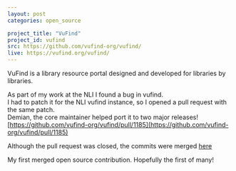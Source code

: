 ```yaml
---
layout: post
categories: open_source

project_title: "VuFind"
project_id: vufind
src: https://github.com/vufind-org/vufind/
live: https://vufind.org/vufind/
---
```


VuFind is a library resource portal designed and developed for libraries by libraries.  

As part of my work at the NLI I found a bug in vufind.  
I had to patch it for the NLI vufind instance, so I opened a pull request with the same patch.  
Demian, the core maintainer helped port it to two major releases!  
[https://github.com/vufind-org/vufind/pull/1185](https://github.com/vufind-org/vufind/pull/1185)  

Although the pull request was closed, the commits were merged [here](https://github.com/vufind-org/vufind/commits?author=ConorSheehan1)

My first merged open source contribution. Hopefully the first of many! 
